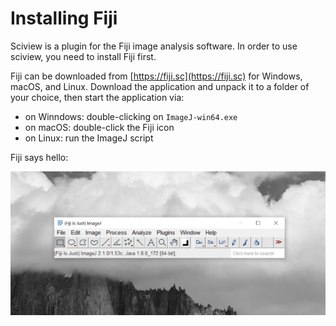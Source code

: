 # Installing Fiji

Sciview is a plugin for the Fiji image analysis software. In order to use sciview, you need to install Fiji first.

Fiji can be downloaded from [https://fiji.sc](https://fiji.sc) for Windows, macOS, and Linux. Download the application and unpack it to a folder of your choice, then start the application via:

* on Winndows: double-clicking on `ImageJ-win64.exe`
* on macOS: double-click the Fiji icon
* on Linux: run the ImageJ script

Fiji says hello:

![](../.gitbook/assets/fiji-mainwindow%20%285%29%20%285%29.png)

